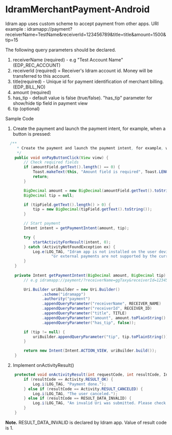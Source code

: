 # IdramMerchantPayment-Android

Idram app uses custom scheme to accept payment from other apps.
URI example : idramapp://payment?receiverName=TestName&receiverId=123456789&title=title&amount=1500&tip=15

The following query parameters should be declared.

1. receiverName (required) - e.g "Test Account Name" (EDP_REC_ACCOUNT)
2. receiverId (required) = Receiver's Idram account id. Money will be transferred to this account.
3. title(required) - Unique id for payment identification of merchant billing. (EDP_BILL_NO)
4. amount (required)
5. has_tip - default value is false (true/false). "has_tip" parameter for show/hide tip field in payment view
6. tip (optional)

Sample Code

1. Create the payment and launch the payment intent, for example, when a button is pressed:

```java
  /**
	 * Create the payment and launch the payment intent, for example, when a button is pressed:
	 */
	public void onPayButtonClick(View view) {
		// Check required fields
		if (amountField.getText().length() == 0) {
			Toast.makeText(this, "Amount field is required", Toast.LENGTH_LONG).show();
			return;
		}

		BigDecimal amount = new BigDecimal(amountField.getText().toString());
		BigDecimal tip = null;

		if (tipField.getText().length() > 0) {
			tip = new BigDecimal(tipField.getText().toString());
		}

		// Start payment
		Intent intent = getPaymentIntent(amount, tip);

		try {
			startActivityForResult(intent, 0);
		} catch (ActivityNotFoundException ex) {
			Log.e(LOG_TAG, "Idram app is not installed on the user device, " +
					"or external payments are not supported by the current app version");
		}
	}
	
	private Intent getPaymentIntent(BigDecimal amount, BigDecimal tip) {
		// e.g idramapp://payment/?receiverName=ggTaxy&receiverId=1234567890&amount=1500&tip=150

		Uri.Builder uriBuilder = new Uri.Builder()
				.scheme("idramapp")
				.authority("payment")
				.appendQueryParameter("receiverName", RECEIVER_NAME)
				.appendQueryParameter("receiverId", RECEIVER_ID)
				.appendQueryParameter("title", TITLE)
				.appendQueryParameter("amount", amount.toPlainString()
				.appendQueryParameter("has_tip", false));

		if (tip != null) {
			uriBuilder.appendQueryParameter("tip", tip.toPlainString());
		}

		return new Intent(Intent.ACTION_VIEW, uriBuilder.build());
	}
```

2. Implement onActivityResult()

```java
	protected void onActivityResult(int requestCode, int resultCode, Intent data) {
		if (resultCode == Activity.RESULT_OK) {
			Log.i(LOG_TAG, "Payment done.");
		} else if (resultCode == Activity.RESULT_CANCELED) {
			Log.i(LOG_TAG, "The user canceled.");
		} else if (resultCode == RESULT_DATA_INVALID) {
			Log.i(LOG_TAG, "An invalid Uri was submitted. Please check URI.");
		}
	}
````

**Note.** RESULT_DATA_INVALID is declared by Idram app. Value of result code is 1.
